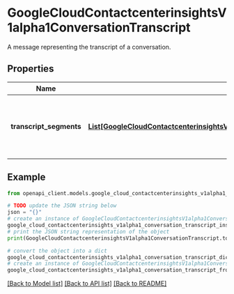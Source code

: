 # GoogleCloudContactcenterinsightsV1alpha1ConversationTranscript

A message representing the transcript of a conversation.

## Properties

Name | Type | Description | Notes
------------ | ------------- | ------------- | -------------
**transcript_segments** | [**List[GoogleCloudContactcenterinsightsV1alpha1ConversationTranscriptTranscriptSegment]**](GoogleCloudContactcenterinsightsV1alpha1ConversationTranscriptTranscriptSegment.md) | A list of sequential transcript segments that comprise the conversation. | [optional] 

## Example

```python
from openapi_client.models.google_cloud_contactcenterinsights_v1alpha1_conversation_transcript import GoogleCloudContactcenterinsightsV1alpha1ConversationTranscript

# TODO update the JSON string below
json = "{}"
# create an instance of GoogleCloudContactcenterinsightsV1alpha1ConversationTranscript from a JSON string
google_cloud_contactcenterinsights_v1alpha1_conversation_transcript_instance = GoogleCloudContactcenterinsightsV1alpha1ConversationTranscript.from_json(json)
# print the JSON string representation of the object
print(GoogleCloudContactcenterinsightsV1alpha1ConversationTranscript.to_json())

# convert the object into a dict
google_cloud_contactcenterinsights_v1alpha1_conversation_transcript_dict = google_cloud_contactcenterinsights_v1alpha1_conversation_transcript_instance.to_dict()
# create an instance of GoogleCloudContactcenterinsightsV1alpha1ConversationTranscript from a dict
google_cloud_contactcenterinsights_v1alpha1_conversation_transcript_from_dict = GoogleCloudContactcenterinsightsV1alpha1ConversationTranscript.from_dict(google_cloud_contactcenterinsights_v1alpha1_conversation_transcript_dict)
```
[[Back to Model list]](../README.md#documentation-for-models) [[Back to API list]](../README.md#documentation-for-api-endpoints) [[Back to README]](../README.md)



